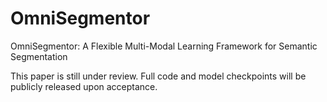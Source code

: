 # OmniSegmentor

OmniSegmentor: A Flexible Multi-Modal Learning Framework for Semantic Segmentation

This paper is still under review. Full code and model checkpoints will be publicly released upon acceptance. 
